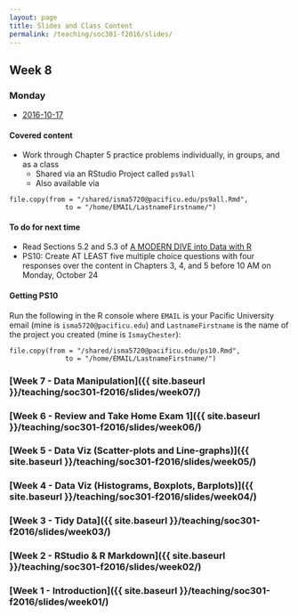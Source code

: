```yaml
---
layout: page
title: Slides and Class Content
permalink: /teaching/soc301-f2016/slides/
---
```


## Week 8

### Monday
- <a href = "{{ site.baseurl }}/teaching/soc301-f2016/slides/week-08/08a.html">2016-10-17</a>


#### Covered content

- Work through Chapter 5 practice problems individually, in groups, and as a class
    - Shared via an RStudio Project called `ps9all`
    - Also available via
    
```
file.copy(from = "/shared/isma5720@pacificu.edu/ps9all.Rmd",
              to = "/home/EMAIL/LastnameFirstname/")
```      

    
#### To do for next time

- Read Sections 5.2 and 5.3 of [A MODERN DIVE into Data with R](https://ismayc.github.io/moderndiver-book/5-manip.html)
- PS10: Create AT LEAST five multiple choice questions with four responses over the content in Chapters 3, 4, and 5 before 10 AM on Monday, October 24

#### Getting PS10

Run the following in the R console where `EMAIL` is your Pacific University email (mine is `isma5720@pacificu.edu`) and `LastnameFirstname` is the name of the project you created (mine is `IsmayChester`):

```
file.copy(from = "/shared/isma5720@pacificu.edu/ps10.Rmd",
              to = "/home/EMAIL/LastnameFirstname/")
```              

### [Week 7 - Data Manipulation]({{ site.baseurl }}/teaching/soc301-f2016/slides/week07/)

### [Week 6 - Review and Take Home Exam 1]({{ site.baseurl }}/teaching/soc301-f2016/slides/week06/)

### [Week 5 - Data Viz (Scatter-plots and Line-graphs)]({{ site.baseurl }}/teaching/soc301-f2016/slides/week05/)

### [Week 4 - Data Viz (Histograms, Boxplots, Barplots)]({{ site.baseurl }}/teaching/soc301-f2016/slides/week04/)

### [Week 3 - Tidy Data]({{ site.baseurl }}/teaching/soc301-f2016/slides/week03/)

### [Week 2 - RStudio & R Markdown]({{ site.baseurl }}/teaching/soc301-f2016/slides/week02/)

### [Week 1 - Introduction]({{ site.baseurl }}/teaching/soc301-f2016/slides/week01/)